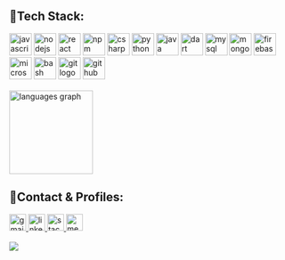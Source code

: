 ## 🚀Tech Stack:
<div>
    <img src="https://skillicons.dev/icons?i=js" height="40" alt="javascript logo" title="JavaScript" />
    <img src="https://skillicons.dev/icons?i=nodejs" height="40" alt="nodejs logo" title="Node.js" />
    <img src="https://skillicons.dev/icons?i=react" height="40" alt="react logo" title="React.js" />
    <img src="https://cdn.simpleicons.org/npm/CB3837" height="40" alt="npm logo" title="Npm" />
    <img src="https://skillicons.dev/icons?i=cs" height="40" alt="csharp logo" title="C#" />
    <img src="https://skillicons.dev/icons?i=py" height="40" alt="python logo" title="Python" />
    <img src="https://skillicons.dev/icons?i=java" height="40" alt="java logo" title="Java" />
    <img src="https://skillicons.dev/icons?i=dart" height="40" alt="dart logo" title="Dart" />
    <img src="https://skillicons.dev/icons?i=mysql" height="40" alt="mysql logo" title="MySQL" />
    <img src="https://skillicons.dev/icons?i=mongodb" height="40" alt="mongodb logo" title="MongoDB" />
    <img src="https://skillicons.dev/icons?i=firebase" height="40" alt="firebase logo" title="Firebase" />
    <img src="https://cdn.jsdelivr.net/gh/devicons/devicon/icons/microsoftsqlserver/microsoftsqlserver-plain.svg"
        height="40" alt="microsoftsqlserver logo" title="MSSQL" />
    <img src="https://cdn.simpleicons.org/gnubash/4EAA25" height="40" alt="bash logo" title="Bash" />
    <img src="https://skillicons.dev/icons?i=git" height="40" alt="git logo" title="Git" />
    <img src="https://skillicons.dev/icons?i=github" height="40" alt="github logo" title="GitHub" />
</div>
<br>
<div>
  <img src="https://github-readme-stats.vercel.app/api/top-langs?username=baytekincan&locale=en&hide_title=false&layout=compact&card_width=320&langs_count=10&theme=radical&hide_border=false&order=2" height="150" alt="languages graph"  />
</div>

## 🔗Contact & Profiles:
<div>
  <a href="mailto:baytekincan20@gmail.com" target="_blank">
    <img src="https://img.shields.io/static/v1?message=Gmail&logo=gmail&label=&color=D14836&logoColor=white&labelColor=&style=for-the-badge" height="30" alt="gmail logo"  />
  </a>
  <a href="https://www.linkedin.com/in/baytekincan/" target="_blank">
    <img src="https://img.shields.io/static/v1?message=LinkedIn&logo=linkedin&label=&color=0077B5&logoColor=white&labelColor=&style=for-the-badge" height="30" alt="linkedin logo"  />
  </a>
  <a href="https://stackoverflow.com/users/25639652/baytekincan" target="_blank">
    <img src="https://img.shields.io/static/v1?message=Stackoverflow&logo=stackoverflow&label=&color=FE7A16&logoColor=white&labelColor=&style=for-the-badge" height="30" alt="stackoverflow logo"  />
  </a>
  <a href="https://medium.com/@baytekincan" target="_blank">
    <img src="https://img.shields.io/static/v1?message=Medium&logo=medium&label=&color=12100E&logoColor=white&labelColor=&style=for-the-badge" height="30" alt="medium logo"  />
  </a>
</div>

<br>

<div>
  <img src="https://visitor-badge.laobi.icu/badge?page_id=baytekincan.baytekincan&"  />
</div>

###
